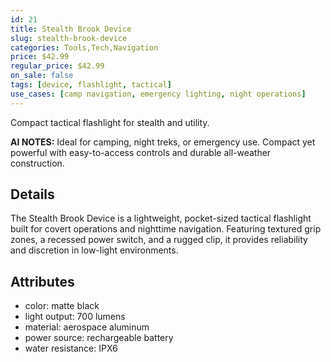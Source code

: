 ```yaml
---
id: 21
title: Stealth Brook Device
slug: stealth-brook-device
categories: Tools,Tech,Navigation
price: $42.99
regular_price: $42.99
on_sale: false
tags: [device, flashlight, tactical]
use_cases: [camp navigation, emergency lighting, night operations]
---
```


Compact tactical flashlight for stealth and utility.


**AI NOTES:** Ideal for camping, night treks, or emergency use. Compact yet powerful with easy-to-access controls and durable all-weather construction.


## Details

The Stealth Brook Device is a lightweight, pocket-sized tactical flashlight built for covert operations and nighttime navigation. Featuring textured grip zones, a recessed power switch, and a rugged clip, it provides reliability and discretion in low-light environments.

## Attributes

- color: matte black
- light output: 700 lumens
- material: aerospace aluminum
- power source: rechargeable battery
- water resistance: IPX6
